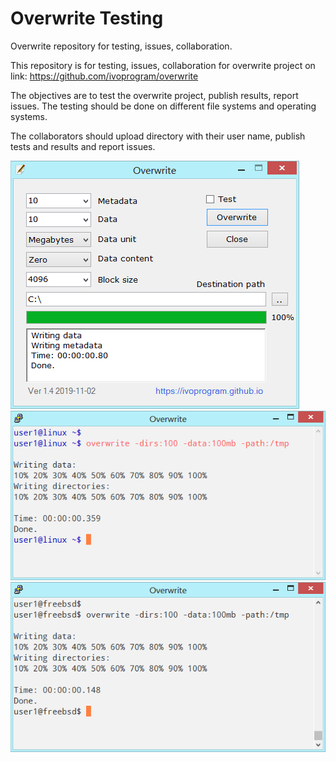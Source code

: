 # Overwrite Testing
Overwrite repository for testing, issues, collaboration.

This repository is for testing, issues, collaboration for overwrite project on link: 
https://github.com/ivoprogram/overwrite

The objectives are to test the overwrite project, publish results, report issues.
The testing should be done on different file systems and operating systems.

The collaborators should upload directory with their user name, publish tests and results and report issues.


![Overwrite](images/overwrite-windows-ui.png)
![Overwrite](images/overwrite-linux.png)
![Overwrite](images/overwrite-unix.png)
